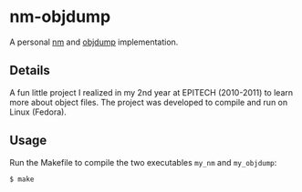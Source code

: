 # nm-objdump
A personal [nm](http://unixhelp.ed.ac.uk/CGI/man-cgi?nm) and [objdump](http://unixhelp.ed.ac.uk/CGI/man-cgi?objdump+1) implementation.

## Details

A fun little project I realized in my 2nd year at EPITECH (2010-2011) to learn more about object files.
The project was developed to compile and run on Linux (Fedora).

## Usage

Run the Makefile to compile the two executables `my_nm` and `my_objdump`:

```
$ make
```
